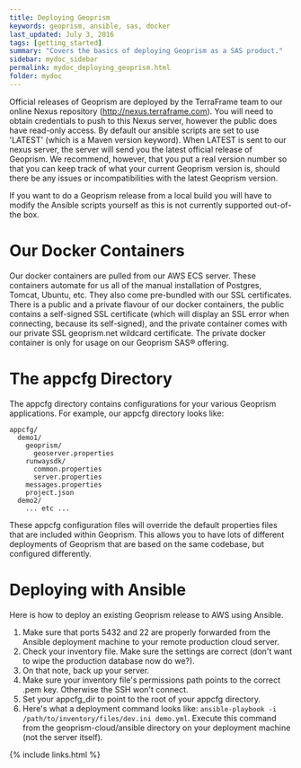 ```yaml
---
title: Deploying Geoprism
keywords: geoprism, ansible, sas, docker
last_updated: July 3, 2016
tags: [getting_started]
summary: "Covers the basics of deploying Geoprism as a SAS product."
sidebar: mydoc_sidebar
permalink: mydoc_deploying_geoprism.html
folder: mydoc
---
```


Official releases of Geoprism are deployed by the TerraFrame team to our online Nexus repository (<http://nexus.terraframe.com>). You will need to obtain credentials to push to this Nexus server, however the public does have read-only access. By default our ansible scripts are set to use 'LATEST' (which is a Maven version keyword). When LATEST is sent to our nexus server, the server will send you the latest official release of Geoprism. We recommend, however, that you put a real version number so that you can keep track of what your current Geoprism version is, should there be any issues or incompatibilities with the latest Geoprism version.

If you want to do a Geoprism release from a local build you will have to modify the Ansible scripts yourself as this is not currently supported out-of-the box.

# Our Docker Containers

Our docker containers are pulled from our AWS ECS server. These containers automate for us all of the manual installation of Postgres, Tomcat, Ubuntu, etc. They also come pre-bundled with our SSL certificates. There is a public and a private flavour of our docker containers, the public contains a self-signed SSL certificate (which will display an SSL error when connecting, because its self-signed), and the private container comes with our private SSL geoprism.net wildcard certificate. The private docker container is only for usage on our Geoprism SAS® offering.

# The appcfg Directory
The appcfg directory contains configurations for your various Geoprism applications. For example, our appcfg directory looks like:

```
appcfg/
  demo1/
    geoprism/
      geoserver.properties
    runwaysdk/
      common.properties
      server.properties
    messages.properties
    project.json
  demo2/
    ... etc ...
```

These appcfg configuration files will override the default properties files that are included within Geoprism. This allows you to have lots of different deployments of Geoprism that are based on the same codebase, but configured differently.

# Deploying with Ansible
Here is how to deploy an existing Geoprism release to AWS using Ansible.

1. Make sure that ports 5432 and 22 are properly forwarded from the Ansible deployment machine to your remote production cloud server.
2. Check your inventory file. Make sure the settings are correct (don't want to wipe the production database now do we?).
3. On that note, back up your server.
4. Make sure your inventory file's permissions path points to the correct .pem key. Otherwise the SSH won't connect.
5. Set your appcfg_dir to point to the root of your appcfg directory.
6. Here's what a deployment command looks like: `ansible-playbook -i /path/to/inventory/files/dev.ini demo.yml`. Execute this command from the geoprism-cloud/ansible directory on your deployment machine (not the server itself). 

{% include links.html %}
